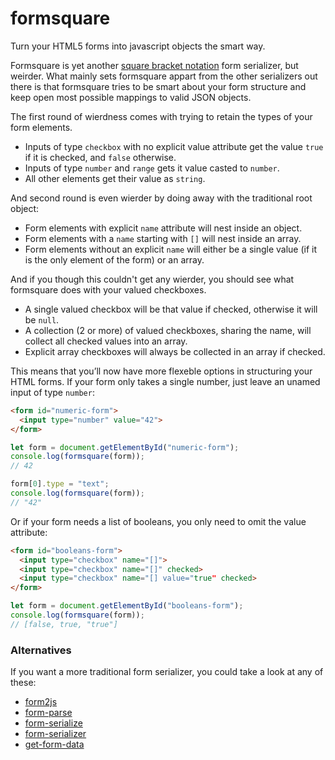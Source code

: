 formsquare
==========

Turn your HTML5 forms into javascript objects the smart way.

Formsquare is yet another [square bracket notation][1] form
serializer, but weirder. What mainly sets formsquare appart from the
other serializers out there is that formsquare tries to be smart about
your form structure and keep open most possible mappings to valid JSON
objects.

The first round of wierdness comes with trying to retain the types of
your form elements.

* Inputs of type `checkbox` with no explicit value attribute get the
  value `true` if it is checked, and `false` otherwise.
* Inputs of type `number` and `range` gets it value casted to `number`.
* All other elements get their value as `string`.

And second round is even wierder by doing away with the traditional
root object:

* Form elements with explicit `name` attribute will nest inside an
  object.
* Form elements with a `name` starting with `[]` will nest inside an
  array.
* Form elements without an explicit `name` will either be a single
  value (if it is the only element of the form) or an array.

And if you though this couldn't get any wierder, you should see what
formsquare does with your valued checkboxes.

* A single valued checkbox will be that value if checked, otherwise it
  will be `null`.
* A collection (2 or more) of valued checkboxes, sharing the name,
  will collect all checked values into an array.
* Explicit array checkboxes will always be collected in an array if
  checked.

This means that you’ll now have more flexeble options in structuring
your HTML forms. If your form only takes a single number, just leave
an unamed input of type `number`:

```html
<form id="numeric-form">
  <input type="number" value="42">
</form>
```

```js
let form = document.getElementById("numeric-form");
console.log(formsquare(form));
// 42

form[0].type = "text";
console.log(formsquare(form));
// "42"
```

Or if your form needs a list of booleans, you only need to omit the
value attribute:

```html
<form id="booleans-form">
  <input type="checkbox" name="[]">
  <input type="checkbox" name="[]" checked>
  <input type="checkbox" name="[] value="true" checked>
</form>
```

```js
let form = document.getElementById("booleans-form");
console.log(formsquare(form));
// [false, true, "true"]
```

### Alternatives

If you want a more traditional form serializer, you could take a look
at any of these:

* [form2js](https://www.npmjs.com/package/form2js)
* [form-parse](https://www.npmjs.com/package/form-parse)
* [form-serialize](https://www.npmjs.com/package/form-serialize)
* [form-serializer](https://www.npmjs.com/package/form-serializer)
* [get-form-data](https://www.npmjs.com/package/get-form-data)

[1]: https://www.w3.org/TR/html-json-forms/
